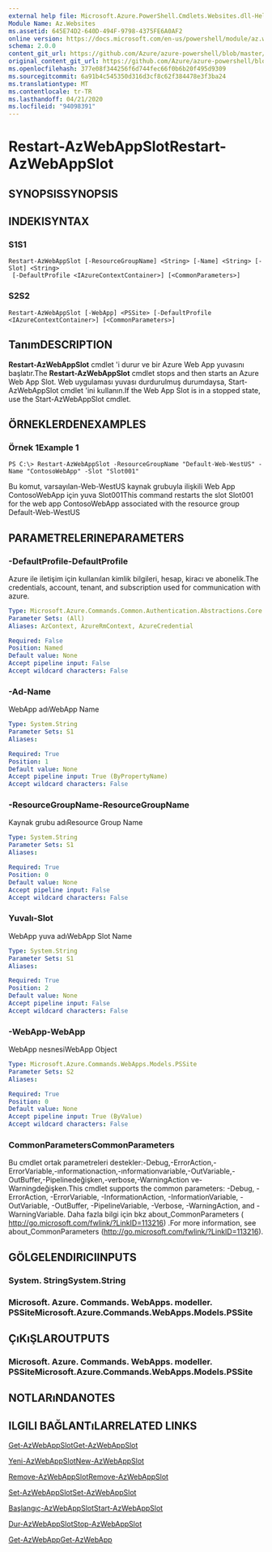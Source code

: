 ```yaml
---
external help file: Microsoft.Azure.PowerShell.Cmdlets.Websites.dll-Help.xml
Module Name: Az.Websites
ms.assetid: 645E74D2-640D-494F-9798-4375FE6A0AF2
online version: https://docs.microsoft.com/en-us/powershell/module/az.websites/restart-azwebappslot
schema: 2.0.0
content_git_url: https://github.com/Azure/azure-powershell/blob/master/src/Websites/Websites/help/Restart-AzWebAppSlot.md
original_content_git_url: https://github.com/Azure/azure-powershell/blob/master/src/Websites/Websites/help/Restart-AzWebAppSlot.md
ms.openlocfilehash: 377e08f344256f6d744fec66f0b6b20f495d9309
ms.sourcegitcommit: 6a91b4c545350d316d3cf8c62f384478e3f3ba24
ms.translationtype: MT
ms.contentlocale: tr-TR
ms.lasthandoff: 04/21/2020
ms.locfileid: "94098391"
---
```

# <span data-ttu-id="f466b-101">Restart-AzWebAppSlot</span><span class="sxs-lookup"><span data-stu-id="f466b-101">Restart-AzWebAppSlot</span></span>

## <span data-ttu-id="f466b-102">SYNOPSIS</span><span class="sxs-lookup"><span data-stu-id="f466b-102">SYNOPSIS</span></span>

## <span data-ttu-id="f466b-103">INDEKI</span><span class="sxs-lookup"><span data-stu-id="f466b-103">SYNTAX</span></span>

### <span data-ttu-id="f466b-104">S1</span><span class="sxs-lookup"><span data-stu-id="f466b-104">S1</span></span>
```
Restart-AzWebAppSlot [-ResourceGroupName] <String> [-Name] <String> [-Slot] <String>
 [-DefaultProfile <IAzureContextContainer>] [<CommonParameters>]
```

### <span data-ttu-id="f466b-105">S2</span><span class="sxs-lookup"><span data-stu-id="f466b-105">S2</span></span>
```
Restart-AzWebAppSlot [-WebApp] <PSSite> [-DefaultProfile <IAzureContextContainer>] [<CommonParameters>]
```

## <span data-ttu-id="f466b-106">Tanım</span><span class="sxs-lookup"><span data-stu-id="f466b-106">DESCRIPTION</span></span>
<span data-ttu-id="f466b-107">**Restart-AzWebAppSlot** cmdlet 'i durur ve bir Azure Web App yuvasını başlatır.</span><span class="sxs-lookup"><span data-stu-id="f466b-107">The **Restart-AzWebAppSlot** cmdlet stops and then starts an Azure Web App Slot.</span></span>
<span data-ttu-id="f466b-108">Web uygulaması yuvası durdurulmuş durumdaysa, Start-AzWebAppSlot cmdlet 'ini kullanın.</span><span class="sxs-lookup"><span data-stu-id="f466b-108">If the Web App Slot is in a stopped state, use the Start-AzWebAppSlot cmdlet.</span></span>

## <span data-ttu-id="f466b-109">ÖRNEKLERDEN</span><span class="sxs-lookup"><span data-stu-id="f466b-109">EXAMPLES</span></span>

### <span data-ttu-id="f466b-110">Örnek 1</span><span class="sxs-lookup"><span data-stu-id="f466b-110">Example 1</span></span>
```
PS C:\> Restart-AzWebAppSlot -ResourceGroupName "Default-Web-WestUS" -Name "ContosoWebApp" -Slot "Slot001"
```

<span data-ttu-id="f466b-111">Bu komut, varsayılan-Web-WestUS kaynak grubuyla ilişkili Web App ContosoWebApp için yuva Slot001</span><span class="sxs-lookup"><span data-stu-id="f466b-111">This command restarts the slot Slot001 for the web app ContosoWebApp associated with the resource group Default-Web-WestUS</span></span>

## <span data-ttu-id="f466b-112">PARAMETRELERINE</span><span class="sxs-lookup"><span data-stu-id="f466b-112">PARAMETERS</span></span>

### <span data-ttu-id="f466b-113">-DefaultProfile</span><span class="sxs-lookup"><span data-stu-id="f466b-113">-DefaultProfile</span></span>
<span data-ttu-id="f466b-114">Azure ile iletişim için kullanılan kimlik bilgileri, hesap, kiracı ve abonelik.</span><span class="sxs-lookup"><span data-stu-id="f466b-114">The credentials, account, tenant, and subscription used for communication with azure.</span></span>

```yaml
Type: Microsoft.Azure.Commands.Common.Authentication.Abstractions.Core.IAzureContextContainer
Parameter Sets: (All)
Aliases: AzContext, AzureRmContext, AzureCredential

Required: False
Position: Named
Default value: None
Accept pipeline input: False
Accept wildcard characters: False
```

### <span data-ttu-id="f466b-115">-Ad</span><span class="sxs-lookup"><span data-stu-id="f466b-115">-Name</span></span>
<span data-ttu-id="f466b-116">WebApp adı</span><span class="sxs-lookup"><span data-stu-id="f466b-116">WebApp Name</span></span>

```yaml
Type: System.String
Parameter Sets: S1
Aliases:

Required: True
Position: 1
Default value: None
Accept pipeline input: True (ByPropertyName)
Accept wildcard characters: False
```

### <span data-ttu-id="f466b-117">-ResourceGroupName</span><span class="sxs-lookup"><span data-stu-id="f466b-117">-ResourceGroupName</span></span>
<span data-ttu-id="f466b-118">Kaynak grubu adı</span><span class="sxs-lookup"><span data-stu-id="f466b-118">Resource Group Name</span></span>

```yaml
Type: System.String
Parameter Sets: S1
Aliases:

Required: True
Position: 0
Default value: None
Accept pipeline input: False
Accept wildcard characters: False
```

### <span data-ttu-id="f466b-119">Yuvalı</span><span class="sxs-lookup"><span data-stu-id="f466b-119">-Slot</span></span>
<span data-ttu-id="f466b-120">WebApp yuva adı</span><span class="sxs-lookup"><span data-stu-id="f466b-120">WebApp Slot Name</span></span>

```yaml
Type: System.String
Parameter Sets: S1
Aliases:

Required: True
Position: 2
Default value: None
Accept pipeline input: False
Accept wildcard characters: False
```

### <span data-ttu-id="f466b-121">-WebApp</span><span class="sxs-lookup"><span data-stu-id="f466b-121">-WebApp</span></span>
<span data-ttu-id="f466b-122">WebApp nesnesi</span><span class="sxs-lookup"><span data-stu-id="f466b-122">WebApp Object</span></span>

```yaml
Type: Microsoft.Azure.Commands.WebApps.Models.PSSite
Parameter Sets: S2
Aliases:

Required: True
Position: 0
Default value: None
Accept pipeline input: True (ByValue)
Accept wildcard characters: False
```

### <span data-ttu-id="f466b-123">CommonParameters</span><span class="sxs-lookup"><span data-stu-id="f466b-123">CommonParameters</span></span>
<span data-ttu-id="f466b-124">Bu cmdlet ortak parametreleri destekler:-Debug,-ErrorAction,-ErrorVariable,-ınformationaction,-ınformationvariable,-OutVariable,-OutBuffer,-Pipelinedeğişken,-verbose,-WarningAction ve-Warningdeğişken.</span><span class="sxs-lookup"><span data-stu-id="f466b-124">This cmdlet supports the common parameters: -Debug, -ErrorAction, -ErrorVariable, -InformationAction, -InformationVariable, -OutVariable, -OutBuffer, -PipelineVariable, -Verbose, -WarningAction, and -WarningVariable.</span></span> <span data-ttu-id="f466b-125">Daha fazla bilgi için bkz about_CommonParameters ( http://go.microsoft.com/fwlink/?LinkID=113216) .</span><span class="sxs-lookup"><span data-stu-id="f466b-125">For more information, see about_CommonParameters (http://go.microsoft.com/fwlink/?LinkID=113216).</span></span>

## <span data-ttu-id="f466b-126">GÖLGELENDIRICI</span><span class="sxs-lookup"><span data-stu-id="f466b-126">INPUTS</span></span>

### <span data-ttu-id="f466b-127">System. String</span><span class="sxs-lookup"><span data-stu-id="f466b-127">System.String</span></span>

### <span data-ttu-id="f466b-128">Microsoft. Azure. Commands. WebApps. modeller. PSSite</span><span class="sxs-lookup"><span data-stu-id="f466b-128">Microsoft.Azure.Commands.WebApps.Models.PSSite</span></span>

## <span data-ttu-id="f466b-129">ÇıKıŞLAR</span><span class="sxs-lookup"><span data-stu-id="f466b-129">OUTPUTS</span></span>

### <span data-ttu-id="f466b-130">Microsoft. Azure. Commands. WebApps. modeller. PSSite</span><span class="sxs-lookup"><span data-stu-id="f466b-130">Microsoft.Azure.Commands.WebApps.Models.PSSite</span></span>

## <span data-ttu-id="f466b-131">NOTLARıNDA</span><span class="sxs-lookup"><span data-stu-id="f466b-131">NOTES</span></span>

## <span data-ttu-id="f466b-132">ILGILI BAĞLANTıLAR</span><span class="sxs-lookup"><span data-stu-id="f466b-132">RELATED LINKS</span></span>

[<span data-ttu-id="f466b-133">Get-AzWebAppSlot</span><span class="sxs-lookup"><span data-stu-id="f466b-133">Get-AzWebAppSlot</span></span>](./Get-AzWebAppSlot.md)

[<span data-ttu-id="f466b-134">Yeni-AzWebAppSlot</span><span class="sxs-lookup"><span data-stu-id="f466b-134">New-AzWebAppSlot</span></span>](./New-AzWebAppSlot.md)

[<span data-ttu-id="f466b-135">Remove-AzWebAppSlot</span><span class="sxs-lookup"><span data-stu-id="f466b-135">Remove-AzWebAppSlot</span></span>](./Remove-AzWebAppSlot.md)

[<span data-ttu-id="f466b-136">Set-AzWebAppSlot</span><span class="sxs-lookup"><span data-stu-id="f466b-136">Set-AzWebAppSlot</span></span>](./Set-AzWebAppSlot.md)

[<span data-ttu-id="f466b-137">Başlangıç-AzWebAppSlot</span><span class="sxs-lookup"><span data-stu-id="f466b-137">Start-AzWebAppSlot</span></span>](./Start-AzWebAppSlot.md)

[<span data-ttu-id="f466b-138">Dur-AzWebAppSlot</span><span class="sxs-lookup"><span data-stu-id="f466b-138">Stop-AzWebAppSlot</span></span>](./Stop-AzWebAppSlot.md)

[<span data-ttu-id="f466b-139">Get-AzWebApp</span><span class="sxs-lookup"><span data-stu-id="f466b-139">Get-AzWebApp</span></span>](./Get-AzWebApp.md)
